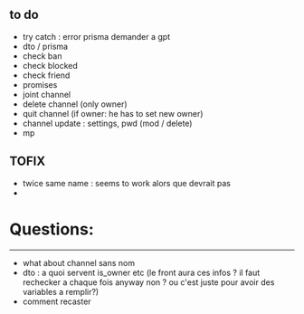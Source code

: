 
## to do
- try catch : error prisma demander a gpt
- dto / prisma
- check ban
- check blocked
- check friend
- promises
- joint channel
- delete channel (only owner)
- quit channel (if owner: he has to set new owner)
- channel update : settings, pwd (mod / delete)
- mp


## TOFIX
- twice same name : seems to work alors que devrait pas 
- 

# Questions:
___

- what about channel sans nom
- dto : a quoi servent is_owner etc (le front aura ces infos ? il faut rechecker a chaque fois anyway non ? ou c'est juste pour avoir des variables a remplir?)
- comment recaster

